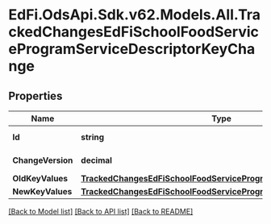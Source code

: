 # EdFi.OdsApi.Sdk.v62.Models.All.TrackedChangesEdFiSchoolFoodServiceProgramServiceDescriptorKeyChange

## Properties

Name | Type | Description | Notes
------------ | ------------- | ------------- | -------------
**Id** | **string** | Resource identifier | [optional] 
**ChangeVersion** | **decimal** | Change version | [optional] 
**OldKeyValues** | [**TrackedChangesEdFiSchoolFoodServiceProgramServiceDescriptorKey**](TrackedChangesEdFiSchoolFoodServiceProgramServiceDescriptorKey.md) |  | [optional] 
**NewKeyValues** | [**TrackedChangesEdFiSchoolFoodServiceProgramServiceDescriptorKey**](TrackedChangesEdFiSchoolFoodServiceProgramServiceDescriptorKey.md) |  | [optional] 

[[Back to Model list]](../../README.md#documentation-for-models) [[Back to API list]](../../README.md#documentation-for-api-endpoints) [[Back to README]](../../README.md)

